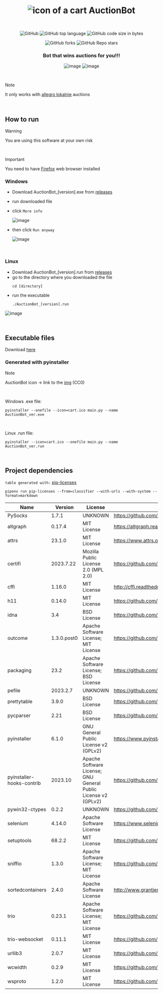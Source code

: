 <div align="center">
  
# ![icon of a cart](./cart.ico) AuctionBot

<br>

![GitHub](https://img.shields.io/github/license/wojtazk/allegro-auction-bot)
![GitHub top language](https://img.shields.io/github/languages/top/wojtazk/allegro-auction-bot?color=lightblue)
![GitHub code size in bytes](https://img.shields.io/github/languages/code-size/wojtazk/allegro-auction-bot) 

![GitHub forks](https://img.shields.io/github/forks/wojtazk/allegro-auction-bot?logoColor=blue&style=social)
![GitHub Repo stars](https://img.shields.io/github/stars/wojtazk/allegro-auction-bot?style=social)

### Bot that wins auctions for you!!!

![image](https://github.com/wojtazk/allegro-auction-bot/assets/48928433/484e7a58-c176-4434-9e2b-2dd962696755)
![image](https://github.com/wojtazk/allegro-auction-bot/assets/48928433/77dea07b-b5b3-4551-9c96-72f0e938fefc)

</div>
<br>

> [!NOTE]
> It only works with [allegro lokalnie](https://allegrolokalnie.pl/) auctions
<br>

## How to run
> [!WARNING]
> You are using this software at your own risk

<br>

> [!IMPORTANT]
> You need to have [Firefox](https://www.mozilla.org/firefox/new/) web browser installed

### Windows

- Download AuctionBot_[version].exe from [releases](https://github.com/wojtazk/allegro-auction-bot/releases)
- run downloaded file
- click `More info`
  
  ![image](https://github.com/wojtazk/allegro-auction-bot/assets/48928433/8e09102e-a76f-4882-9776-599d6c2edbe4)
  
- then click `Run anyway`

    ![image](https://github.com/wojtazk/allegro-auction-bot/assets/48928433/dcf817d1-bc32-4390-8eef-3f5bc1d3fe8b)
 
<br>

### Linux
- Download AuctionBot_[version].run from [releases](https://github.com/wojtazk/allegro-auction-bot/releases)
- go to the directory where you downloaded the file
  ```shell
  cd [directory]
  ```
- run the executable
  ```shell
  ./AuctionBot_[version].run
  ```

![image](https://github.com/wojtazk/allegro-auction-bot/assets/48928433/0e9cb4ea-1427-4481-b18a-09f118612a04)

<br>

## Executable files
Download [here](https://github.com/wojtazk/allegro-auction-bot/releases)


### Generated with pyinstaller
> [!NOTE]
> AuctionBot icon -> link to the [img](https://iconduck.com/icons/249696/cart) (CC0)

<br>

Windows .exe file:  
```
pyinstaller --onefile --icon=cart.ico main.py --name AuctionBot_ver.exe
```
<br>

Linux .run file:  
```
pyinstaller --icon=cart.ico --onefile main.py --name AuctionBot_ver.run
```

<br>

## Project dependencies
`table generated with:` [pip-licenses](https://github.com/raimon49/pip-licenses)


```
pipenv run pip-licenses --from=classifier --with-urls --with-system --format=markdown
```

| Name                      | Version     | License                                                        | URL                                                      |
|---------------------------|-------------|----------------------------------------------------------------|----------------------------------------------------------|
| PySocks                   | 1.7.1       | UNKNOWN                                                        | https://github.com/Anorov/PySocks                        |
| altgraph                  | 0.17.4      | MIT License                                                    | https://altgraph.readthedocs.io                          |
| attrs                     | 23.1.0      | MIT License                                                    | https://www.attrs.org/en/stable/changelog.html           |
| certifi                   | 2023.7.22   | Mozilla Public License 2.0 (MPL 2.0)                           | https://github.com/certifi/python-certifi                |
| cffi                      | 1.16.0      | MIT License                                                    | http://cffi.readthedocs.org                              |
| h11                       | 0.14.0      | MIT License                                                    | https://github.com/python-hyper/h11                      |
| idna                      | 3.4         | BSD License                                                    | https://github.com/kjd/idna                              |
| outcome                   | 1.3.0.post0 | Apache Software License; MIT License                           | https://github.com/python-trio/outcome                   |
| packaging                 | 23.2        | Apache Software License; BSD License                           | https://github.com/pypa/packaging                        |
| pefile                    | 2023.2.7    | UNKNOWN                                                        | https://github.com/erocarrera/pefile                     |
| prettytable               | 3.9.0       | BSD License                                                    | https://github.com/jazzband/prettytable                  |
| pycparser                 | 2.21        | BSD License                                                    | https://github.com/eliben/pycparser                      |
| pyinstaller               | 6.1.0       | GNU General Public License v2 (GPLv2)                          | https://www.pyinstaller.org/                             |
| pyinstaller-hooks-contrib | 2023.10     | Apache Software License; GNU General Public License v2 (GPLv2) | https://github.com/pyinstaller/pyinstaller-hooks-contrib |
| pywin32-ctypes            | 0.2.2       | UNKNOWN                                                        | https://github.com/enthought/pywin32-ctypes              |
| selenium                  | 4.14.0      | Apache Software License                                        | https://www.selenium.dev                                 |
| setuptools                | 68.2.2      | MIT License                                                    | https://github.com/pypa/setuptools                       |
| sniffio                   | 1.3.0       | Apache Software License; MIT License                           | https://github.com/python-trio/sniffio                   |
| sortedcontainers          | 2.4.0       | Apache Software License                                        | http://www.grantjenks.com/docs/sortedcontainers/         |
| trio                      | 0.23.1      | Apache Software License; MIT License                           | https://github.com/python-trio/trio                      |
| trio-websocket            | 0.11.1      | MIT License                                                    | https://github.com/python-trio/trio-websocket            |
| urllib3                   | 2.0.7       | MIT License                                                    | https://github.com/urllib3/urllib3/blob/main/CHANGES.rst |
| wcwidth                   | 0.2.9       | MIT License                                                    | https://github.com/jquast/wcwidth                        |
| wsproto                   | 1.2.0       | MIT License                                                    | https://github.com/python-hyper/wsproto/                 |
